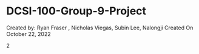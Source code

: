 # DCSI-100-Group-9-Project
Created by: Ryan Fraser , Nicholas Viegas, Subin Lee, Nalongji
Created On October 22, 2022

2
